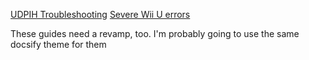 [UDPIH Troubleshooting](https://dardelhmb.github.io/udpih-troubleshooting-guide/#/)
[Severe Wii U errors](https://dardelhmb.github.io/wiiuerrorinfo/#/)

These guides need a revamp, too. I'm probably going to use the same docsify theme for them
